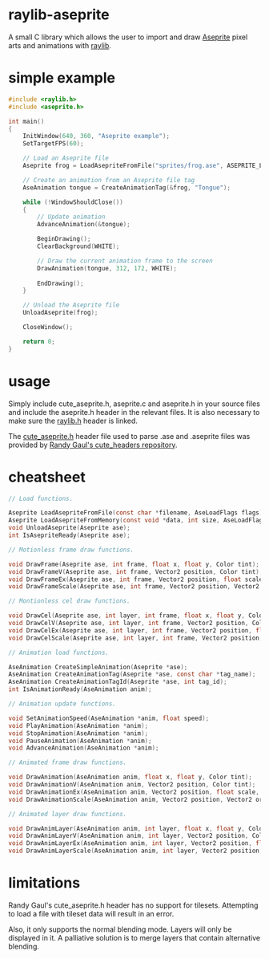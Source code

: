 # raylib-aseprite
A small C library which allows the user to import and draw [Aseprite](https://www.aseprite.org) pixel arts and animations with [raylib](https://www.raylib.com/).

# simple example
``` c
#include <raylib.h>
#include <aseprite.h>

int main()
{
	InitWindow(640, 360, "Aseprite example");
	SetTargetFPS(60);

	// Load an Aseprite file
	Aseprite frog = LoadAsepriteFromFile("sprites/frog.ase", ASEPRITE_LOAD_ALL);

	// Create an animation from an Aseprite file tag
	AseAnimation tongue = CreateAnimationTag(&frog, "Tongue");

	while (!WindowShouldClose())
	{
		// Update animation
		AdvanceAnimation(&tongue);

		BeginDrawing();
		ClearBackground(WHITE);

		// Draw the current animation frame to the screen
		DrawAnimation(tongue, 312, 172, WHITE);
    
		EndDrawing();
	}

	// Unload the Aseprite file
	UnloadAseprite(frog);

	CloseWindow();

	return 0;
}
```

# usage
Simply include cute_aseprite.h, aseprite.c and aseprite.h in your source files and include the aseprite.h header in the relevant files. It is also necessary to make sure the [raylib.h](https://github.com/raysan5/raylib) header is linked.

The [cute_aseprite.h](https://github.com/RandyGaul/cute_headers/blob/master/cute_aseprite.h) header file used to parse .ase and .aseprite files was provided by [Randy Gaul's cute_headers repository](https://github.com/RandyGaul/cute_headers/tree/master).

# cheatsheet
``` h
// Load functions.

Aseprite LoadAsepriteFromFile(const char *filename, AseLoadFlags flags);
Aseprite LoadAsepriteFromMemory(const void *data, int size, AseLoadFlags flags);
void UnloadAseprite(Aseprite ase);
int IsAsepriteReady(Aseprite ase);

// Motionless frame draw functions.

void DrawFrame(Aseprite ase, int frame, float x, float y, Color tint);
void DrawFrameV(Aseprite ase, int frame, Vector2 position, Color tint);
void DrawFrameEx(Aseprite ase, int frame, Vector2 position, float scale, float rotation, Color tint);
void DrawFrameScale(Aseprite ase, int frame, Vector2 position, Vector2 origin, float x_scale, float y_scale, float rotation, Color tint);

// Montionless cel draw functions.

void DrawCel(Aseprite ase, int layer, int frame, float x, float y, Color tint);
void DrawCelV(Aseprite ase, int layer, int frame, Vector2 position, Color tint);
void DrawCelEx(Aseprite ase, int layer, int frame, Vector2 position, float scale, float rotation, Color tint);
void DrawCelScale(Aseprite ase, int layer, int frame, Vector2 position, Vector2 origin, float x_scale, float y_scale, float rotation, Color tint);

// Animation load functions.

AseAnimation CreateSimpleAnimation(Aseprite *ase);
AseAnimation CreateAnimationTag(Aseprite *ase, const char *tag_name);
AseAnimation CreateAnimationTagId(Aseprite *ase, int tag_id);
int IsAnimationReady(AseAnimation anim);

// Animation update functions.

void SetAnimationSpeed(AseAnimation *anim, float speed);
void PlayAnimation(AseAnimation *anim);
void StopAnimation(AseAnimation *anim);
void PauseAnimation(AseAnimation *anim);
void AdvanceAnimation(AseAnimation *anim);

// Animated frame draw functions.

void DrawAnimation(AseAnimation anim, float x, float y, Color tint);
void DrawAnimationV(AseAnimation anim, Vector2 position, Color tint);
void DrawAnimationEx(AseAnimation anim, Vector2 position, float scale, float rotation, Color tint);
void DrawAnimationScale(AseAnimation anim, Vector2 position, Vector2 origin, float x_scale, float y_scale, float rotation, Color tint);

// Animated layer draw functions.

void DrawAnimLayer(AseAnimation anim, int layer, float x, float y, Color tint);
void DrawAnimLayerV(AseAnimation anim, int layer, Vector2 position, Color tint);
void DrawAnimLayerEx(AseAnimation anim, int layer, Vector2 position, float scale, float rotation, Color tint);
void DrawAnimLayerScale(AseAnimation anim, int layer, Vector2 position, Vector2 origin, float x_scale, float y_scale, float rotation, Color tint);
```

# limitations
Randy Gaul's cute_aseprite.h header has no support for tilesets. Attempting to load a file with tileset data will result in an error.

Also, it only supports the normal blending mode. Layers will only be displayed in it. A palliative solution is to merge layers that contain alternative blending.
